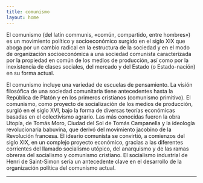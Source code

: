 ```yaml
---
title: comunismo
layout: home
---
```


El comunismo (del latín communis, «común, compartido, entre hombres») es un movimiento político y socioeconómico surgido en el siglo XIX que aboga por un cambio radical en la estructura de la sociedad y en el modo de organización socioeconómica a una sociedad comunista caracterizada por la propiedad en común de los medios de producción, así como por la inexistencia de clases sociales, del mercado y del Estado (o Estado-nación) en su forma actual.

El comunismo incluye una variedad de escuelas de pensamiento. La visión filosófica de una sociedad comunitaria tiene antecedentes hasta la República de Platón y en los primeros cristianos (comunismo primitivo). El comunismo, como proyecto de socialización de los medios de producción, surgió en el siglo XVI, bajo la forma de diversas teorías económicas basadas en el colectivismo agrario. Las más conocidas fueron la obra Utopía, de Tomás Moro, Ciudad del Sol de Tomás Campanella y la ideología revolucionaria babuvina, que derivó del movimiento jacobino de la Revolución francesa.​ El ideario comunista se convirtió, a comienzos del siglo XIX, en un complejo proyecto económico, gracias a las diferentes corrientes del llamado socialismo utópico, del anarquismo y de las ramas obreras del socialismo y comunismo cristiano. El socialismo industrial de Henri de Saint-Simon sería un antecedente clave en el desarrollo de la organización política del comunismo actual.


----

[^1]: [It can take up to 10 minutes for changes to your site to publish after you push the changes to GitHub](https://docs.github.com/en/pages/setting-up-a-github-pages-site-with-jekyll/creating-a-github-pages-site-with-jekyll#creating-your-site).

[Just the Docs]: https://just-the-docs.github.io/just-the-docs/
[GitHub Pages]: https://docs.github.com/en/pages
[README]: https://github.com/just-the-docs/just-the-docs-template/blob/main/README.md
[Jekyll]: https://jekyllrb.com
[GitHub Pages / Actions workflow]: https://github.blog/changelog/2022-07-27-github-pages-custom-github-actions-workflows-beta/
[use this template]: https://github.com/just-the-docs/just-the-docs-template/generate
